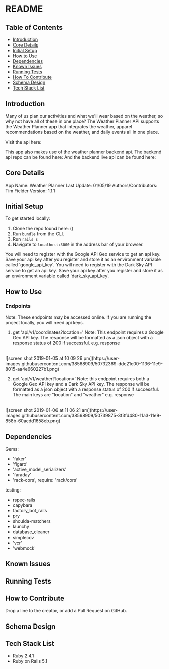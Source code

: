 # README
## Table of Contents

* [Introduction](#introduction)
* [Core Details](#core-details)
* [Initial Setup](#initial-setup)
* [How to Use](#how-to-use)
* [Dependencies](#dependencies)
* [Known Issues](#known-issues)
* [Running Tests](#running-tests)
* [How To Contribute](#how-to-contribute)
* [Schema Design](#schema-design)
* [Tech Stack List](#tech-stack-list)

## <a name="introduction"></a>Introduction
  Many of us plan our activities and what we'll wear based on the weather, so why not have all of these in one place? The Weather Planner API supports the Weather Planner app that integrates the weather, apparel recommendations based on the weather, and daily events all in one place.

  Visit the api here:

  This app also makes use of the weather planner backend api.
  The backend api repo can be found here:
  And the backend live api can be found here:

## <a name="core-details"></a>Core Details
  App Name: Weather Planner
  Last Update: 01/05/19
  Authors/Contributors: Tim Fielder
  Version: 1.1.1

## <a name="initial-setup"></a>Initial Setup
  To get started locally:
  1. Clone the repo found here: ()
  2. Run `bundle` from the CLI.
  3. Run `rails s`
  4. Navigate to `localhost:3000` in the address bar of your browser.

  You will need to register with the Google API Geo service to get an api key.
  Save your api key after you register and store it as an environment variable called 'google_api_key'.
  You will need to register with the Dark Sky API service to get an api key.
  Save your api key after you register and store it as an environment variable called 'dark_sky_api_key'.


## <a name="how-to-use"></a>How to Use
### Endpoints
Note: These endpoints may be accessed online. If you are running the project locally, you will need api keys.

1. get 'api/v1/coordinates?location=<location of your choice>'
  Note: This endpoint requires a Google Geo API key.
  The response will be formatted as a json object with a response status of 200 if successful.
  e.g. response
  <br>
  ![screen shot 2019-01-05 at 10 09 26 pm](https://user-images.githubusercontent.com/38568909/50732369-dde21c00-1136-11e9-8015-aa4e660227b1.png)
  <br>

2. get 'api/v1/weather?location=<location of your choice>'
  Note: this endpoint requires both a Google Geo API key and a Dark Sky API key.
  The response will be formatted as a json object with a response status of 200 if successful.
  The main keys are "location" and "weather"
  e.g. response
  <br>
  ![screen shot 2019-01-06 at 11 06 21 am](https://user-images.githubusercontent.com/38568909/50739875-3f3fd480-11a3-11e9-858b-60acdd1658eb.png)
  <br>

## <a name="dependencies"></a>Dependencies
Gems:
* 'faker'
* 'figaro'
* 'active_model_serializers'
* 'faraday'
* 'rack-cors', require: 'rack/cors'

testing:
* rspec-rails
* capybara
* factory_bot_rails
* pry
* shoulda-matchers
* launchy
* database_cleaner
* simplecov
* 'vcr'
* 'webmock'

## <a name="known-issues"></a>Known Issues

## <a name="running-tests"></a>Running Tests

## <a name="how-to-contribute"></a>How to Contribute
  Drop a line to the creator, or add a Pull Request on GitHub.
## <a name="schema-design"></a>Schema Design

## <a name="tech-stack-list"></a>Tech Stack List
* Ruby 2.4.1
* Ruby on Rails 5.1
